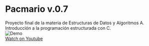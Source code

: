 # Pacmario v.0.7

Proyecto final de la materia de Estructuras de Datos y Algoritmos A. Introducción a la programación estructurada con C.
<br/>
![Demo](http://s16.postimg.org/q4uasgh8l/pac.gif)
<br/>
[Watch on Youtube](https://youtu.be/TGNJxpePox0)
